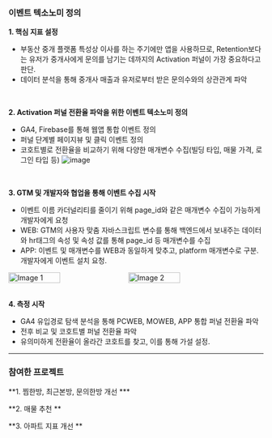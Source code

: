 ### 이벤트 텍소노미 정의
**1. 핵심 지표 설정**
- 부동산 중개 플랫폼 특성상 이사를 하는 주기에만 앱을 사용하므로, Retention보다는 유저가 중개사에게 문의를 남기는 데까지의 Activation 퍼널이 가장 중요하다고 판단.
- 데이터 분석을 통해 중개사 매출과 유저로부터 받은 문의수와의 상관관계 파악
<br>

**2. Activation 퍼널 전환율 파악을 위한 이벤트 텍소노미 정의**
- GA4, Firebase를 통해 웹앱 통합 이벤트 정의
- 퍼널 단계별 페이지뷰 및 클릭 이벤트 정의
- 코호트별로 전환율을 비교하기 위해 다양한 매개변수 수집(빌딩 타입, 매물 가격, 로그인 타입 등) 
![image](https://github.com/user-attachments/assets/828096b3-fe88-4ffd-9085-cc6acedcb7b0)
<br>

**3. GTM 및 개발자와 협업을 통해 이벤트 수집 시작**
- 이벤트 이름 카더널리티를 줄이기 위해 page_id와 같은 매개변수 수집이 가능하게 개발자에게 요청
- WEB: GTM의 사용자 맞춤 자바스크립트 변수를 통해 백엔드에서 보내주는 데이터와 hr태그의 속성 및 속성 값를 통해 page_id 등 매개변수를 수집
- APP: 이벤트 및 매개변수를 WEB과 동일하게 맞추고, platform 매개변수로 구분. 개발자에게 이벤트 설치 요청.
<div style="display: flex; align-items: center; gap: 10px;">
    <img src="https://github.com/user-attachments/assets/92d3c38d-0b86-40db-9120-78857715885a" alt="Image 1" style="width: 45%;"/>
    <img src="https://github.com/user-attachments/assets/3a39dc1f-7dfa-487d-b6b3-af0389a7f681" alt="Image 2" style="width: 45%;"/>
</div>

<br>

**4. 측정 시작**
- GA4 유입경로 탐색 분석을 통해 PCWEB, MOWEB, APP 통합 퍼널 전환율 파악
- 전후 비교 및 코호트별 퍼널 전환율 파악
- 유의미하게 전환율이 올라간 코호트를 찾고, 이를 통해 가설 설정.

----

### 참여한 프로젝트
**1. 찜한방, 최근본방, 문의한방 개선 ***

**2. 매물 추천 **

**3. 아파트 지표 개선 **
